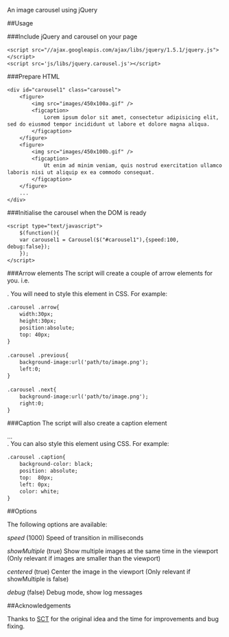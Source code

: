 An image carousel using jQuery

##Usage

###Include jQuery and carousel on your page

	<script src="//ajax.googleapis.com/ajax/libs/jquery/1.5.1/jquery.js"></script>
	<script src='js/libs/jquery.carousel.js'></script>

###Prepare HTML
	
	<div id="carousel1" class="carousel">
		<figure>
			<img src="images/450x100a.gif" />
			<figcaption>
				Lorem ipsum dolor sit amet, consectetur adipisicing elit, sed do eiusmod tempor incididunt ut labore et dolore magna aliqua.
			</figcaption>
		</figure>
		<figure>
			<img src="images/450x100b.gif" />
			<figcaption>
				Ut enim ad minim veniam, quis nostrud exercitation ullamco laboris nisi ut aliquip ex ea commodo consequat. 
			</figcaption>
		</figure>
		...
	</div>  
	
###Initialise the carousel when the DOM is ready

	<script type="text/javascript">
		$(function(){
	  	var carousel1 = Carousel($("#carousel1"),{speed:100, debug:false});
		});
	</script>
	
###Arrow elements
The script will create a couple of arrow elements for you. i.e. <div class="arrow next"></div>. You will need to style this element in CSS. For example:

	.carousel .arrow{
		width:30px;
		height:30px;		
		position:absolute;
		top: 40px;
	}
	
	.carousel .previous{
		background-image:url('path/to/image.png');
		left:0;
	}
	
	.carousel .next{
		background-image:url('path/to/image.png');
		right:0;
	}
	
###Caption
The script will also create a caption element <div class="caption">...</div>. You can also style this element using CSS. For example:

	.carousel .caption{
		background-color: black;	
		position: absolute;
		top:  80px;
		left: 0px;
		color: white;
	}

##Options

The following options are available:

*speed* (1000)
Speed of transition in milliseconds

*showMultiple* (true)
Show multiple images at the same time in the viewport (Only relevant if images are smaller than the viewport)

*centered* (true)
Center the image in the viewport (Only relevant if showMultiple is false)

*debug* (false)
Debug mode, show log messages

##Acknowledgements

Thanks to [SCT](http://www.sct.com.au/) for the original idea and the time for improvements and bug fixing.